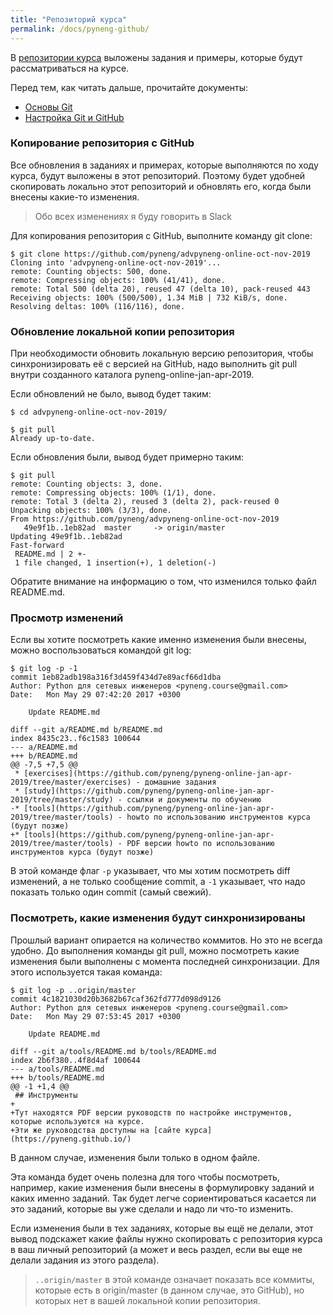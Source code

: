 ```yaml
---
title: "Репозиторий курса"
permalink: /docs/pyneng-github/
---
```


В [репозитории курса](https://github.com/pyneng/advpyneng-online-oct-nov-2019) выложены задания и примеры, которые будут рассматриваться на курсе.


Перед тем, как читать дальше, прочитайте документы:

* [Основы Git](https://pyneng.github.io/docs/git-basics/)
* [Настройка Git и GitHub](https://pyneng.github.io/docs/git-github-setup/)


### Копирование репозитория с GitHub

Все обновления в заданиях и примерах, которые выполняются по ходу курса, будут выложены в этот репозиторий.
Поэтому будет удобней скопировать локально этот репозиторий и обновлять его, когда были внесены какие-то изменения.

> Обо всех изменениях я буду говорить в Slack

Для копирования репозитория с GitHub, выполните команду git clone:
```
$ git clone https://github.com/pyneng/advpyneng-online-oct-nov-2019
Cloning into 'advpyneng-online-oct-nov-2019'...
remote: Counting objects: 500, done.
remote: Compressing objects: 100% (41/41), done.
remote: Total 500 (delta 20), reused 47 (delta 10), pack-reused 443
Receiving objects: 100% (500/500), 1.34 MiB | 732 KiB/s, done.
Resolving deltas: 100% (116/116), done.
```

### Обновление локальной копии репозитория

При необходимости обновить локальную версию репозитория, чтобы синхронизировать её с версией на GitHub, надо выполнить git pull внутри созданного каталога pyneng-online-jan-apr-2019.

Если обновлений не было, вывод будет таким:
```
$ cd advpyneng-online-oct-nov-2019/

$ git pull
Already up-to-date.
```

Если обновления были, вывод будет примерно таким:
```
$ git pull
remote: Counting objects: 3, done.
remote: Compressing objects: 100% (1/1), done.
remote: Total 3 (delta 2), reused 3 (delta 2), pack-reused 0
Unpacking objects: 100% (3/3), done.
From https://github.com/pyneng/advpyneng-online-oct-nov-2019
   49e9f1b..1eb82ad  master     -> origin/master
Updating 49e9f1b..1eb82ad
Fast-forward
 README.md | 2 +-
 1 file changed, 1 insertion(+), 1 deletion(-)
```

Обратите внимание на информацию о том, что изменился только файл README.md.

### Просмотр изменений

Если вы хотите посмотреть какие именно изменения были внесены, можно воспользоваться командой git log:
```
$ git log -p -1
commit 1eb82adb198a316f3d459f434d7e89acf66d1dba
Author: Python для сетевых инженеров <pyneng.course@gmail.com>
Date:   Mon May 29 07:42:20 2017 +0300

    Update README.md

diff --git a/README.md b/README.md
index 8435c23..f6c1583 100644
--- a/README.md
+++ b/README.md
@@ -7,5 +7,5 @@
 * [exercises](https://github.com/pyneng/pyneng-online-jan-apr-2019/tree/master/exercises) - домашние задания
 * [study](https://github.com/pyneng/pyneng-online-jan-apr-2019/tree/master/study) - ссылки и документы по обучению
-* [tools](https://github.com/pyneng/pyneng-online-jan-apr-2019/tree/master/tools) - howto по использованию инструментов курса (будут позже)
+* [tools](https://github.com/pyneng/pyneng-online-jan-apr-2019/tree/master/tools) - PDF версии howto по использованию инструментов курса (будут позже)
```

В этой команде флаг ```-p``` указывает, что мы хотим посмотреть diff изменений, а не только сообщение commit, а ```-1``` указывает, что надо показать только один commit (самый свежий).

### Посмотреть, какие изменения будут синхронизированы

Прошлый вариант опирается на количество коммитов.
Но это не всегда удобно.
До выполнения команды git pull, можно посмотреть какие изменения были выполнены с момента последней синхронизации.
Для этого используется такая команда:

```
$ git log -p ..origin/master
commit 4c1821030d20b3682b67caf362fd777d098d9126
Author: Python для сетевых инженеров <pyneng.course@gmail.com>
Date:   Mon May 29 07:53:45 2017 +0300

    Update README.md

diff --git a/tools/README.md b/tools/README.md
index 2b6f380..4f8d4af 100644
--- a/tools/README.md
+++ b/tools/README.md
@@ -1 +1,4 @@
 ## Инструменты
+
+Тут находятся PDF версии руководств по настройке инструментов, которые используются на курсе.
+Эти же руководства доступны на [сайте курса](https://pyneng.github.io/)
```

В данном случае, изменения были только в одном файле.

Эта команда будет очень полезна для того чтобы посмотреть, например, какие изменения были внесены в формулировку заданий и каких именно заданий.
Так будет легче сориентироваться касается ли это заданий, которые вы уже сделали и надо ли что-то изменить.

Если изменения были в тех заданиях, которые вы ещё не делали, этот вывод подскажет какие файлы нужно скопировать с репозитория курса в ваш личный репозиторий (а может и весь раздел, если вы еще не делали задания из этого раздела).

> ```..origin/master``` в этой команде означает показать все коммиты, которые есть в origin/master (в данном случае, это GitHub), но которых нет в вашей локальной копии репозитория.

